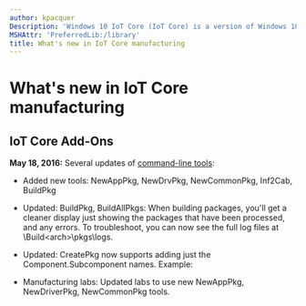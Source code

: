 ```yaml
---
author: kpacquer
Description: 'Windows 10 IoT Core (IoT Core) is a version of Windows 10 that is optimized for smaller devices with or without a display. IoT Core uses the rich, extensible Universal Windows Platform (UWP) API for building great solutions.'
MSHAttr: 'PreferredLib:/library'
title: What's new in IoT Core manufacturing
---
```


# What's new in IoT Core manufacturing


## <span id="IoT_Core_AddOns"></span>IoT Core Add-Ons

**May 18, 2016:** 
Several updates of [command-line tools](iot-core-adk-addons-command-line-options.md):
*  Added new tools: NewAppPkg, NewDrvPkg, NewCommonPkg, Inf2Cab, BuildPkg

*  Updated: BuildPkg, BuildAllPkgs: When building packages, you'll get a cleaner display just showing the packages that have been processed, and any errors. To troubleshoot, you can now see the full log files at \Build\<arch>\pkgs\logs.

*  Updated: CreatePkg now supports adding just the Component.Subcomponent names. Example:
    

*  Manufacturing labs: Updated labs to use new NewAppPkg, NewDriverPkg, NewCommonPkg tools.
 